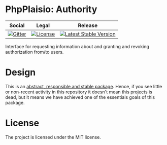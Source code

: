# PhpPlaisio: Authority

<table>
<thead>
<tr>
<th>Social</th>
<th>Legal</th>
<th>Release</th>
</tr>
</thead>
<tbody>
<tr>
<td>
<a href="https://gitter.im/PhpPlaisio/PhpPlaisio"><img src="https://badges.gitter.im/PhpPlaisio/PhpPlaisio.svg" alt="Gitter"/></a>
</td>
<td>
<a href="https://packagist.org/packages/plaisio/authority"><img src="https://poser.pugx.org/plaisio/authority/license" alt="License"/></a>
</td>
<td>
<a href="https://packagist.org/packages/plaisio/authority"><img src="https://poser.pugx.org/plaisio/authority/v/stable" alt="Latest Stable Version"/></a>
</td>
</tr>
</tbody>
</table>

Interface for requesting information about and granting and revoking authorization from/to users.

# Design

This is an [abstract, responsible and stable package](https://matthiasnoback.nl/book/principles-of-package-design/). Hence, if you see little or non-recent activity in this repository it doesn't mean this projects is dead, but it means we have achieved one of the essentials goals of this package.

#  License

The project is licensed under the MIT license.
